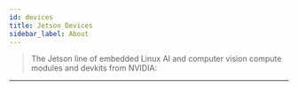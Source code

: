 ```yaml
---
id: devices
title: Jetson Devices
sidebar_label: About
---
```


>The Jetson line of embedded Linux AI and computer vision compute modules and devkits from NVIDIA:
___